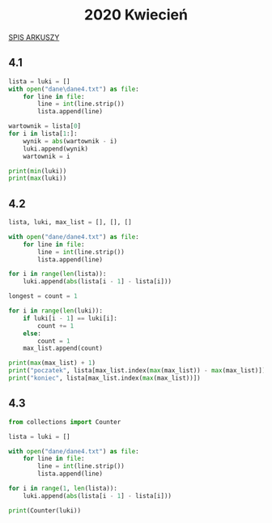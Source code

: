 <h1 align="center">2020 Kwiecień</h1>
 
[SPIS ARKUSZY](https://github.com/wernexnrs123/MATURA-INFORMATYKA/blob/master/dzialy/zadania_arkusze.md)

## 4.1

```py
lista = luki = []
with open("dane\dane4.txt") as file:
    for line in file:
        line = int(line.strip())
        lista.append(line)

wartownik = lista[0]
for i in lista[1:]:
    wynik = abs(wartownik - i)
    luki.append(wynik)
    wartownik = i

print(min(luki))
print(max(luki))
```

## 4.2

```py
lista, luki, max_list = [], [], []

with open("dane/dane4.txt") as file:
    for line in file:
        line = int(line.strip())
        lista.append(line)

for i in range(len(lista)):
    luki.append(abs(lista[i - 1] - lista[i]))

longest = count = 1

for i in range(len(luki)):
    if luki[i - 1] == luki[i]:
        count += 1
    else:
        count = 1
    max_list.append(count)

print(max(max_list) + 1)
print("poczatek", lista[max_list.index(max(max_list)) - max(max_list)])
print("koniec", lista[max_list.index(max(max_list))])

```

## 4.3

```py
from collections import Counter

lista = luki = []

with open("dane/dane4.txt") as file:
    for line in file:
        line = int(line.strip())
        lista.append(line)

for i in range(1, len(lista)):
    luki.append(abs(lista[i - 1] - lista[i]))

print(Counter(luki))

```
